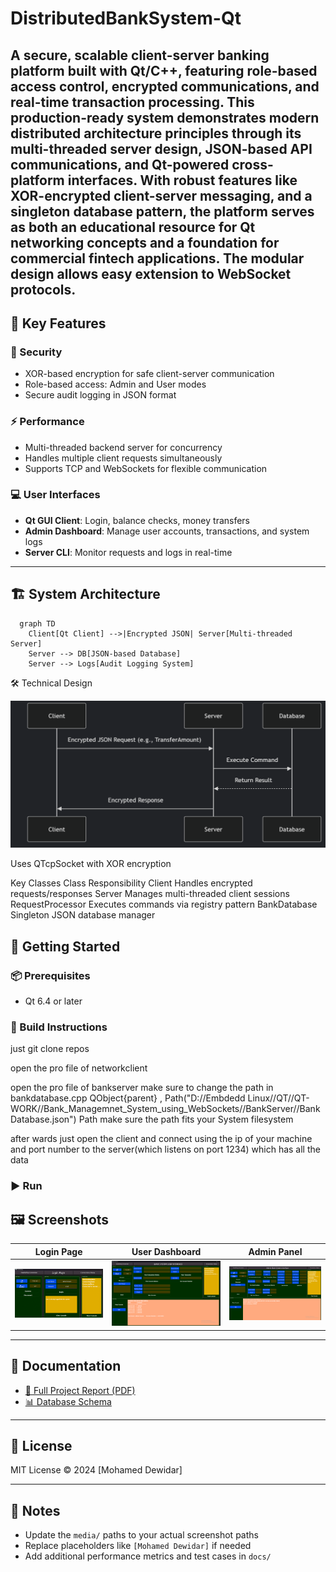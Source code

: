 # DistributedBankSystem-Qt


A secure, scalable client-server banking platform built with Qt/C++, featuring role-based access control, encrypted communications, and real-time transaction processing. This production-ready system demonstrates modern distributed architecture principles through its multi-threaded server design, JSON-based API communications, and Qt-powered cross-platform interfaces. With robust features like XOR-encrypted client-server messaging,  and a singleton database pattern, the platform serves as both an educational resource for Qt networking concepts and a foundation for commercial fintech applications. The modular design allows easy extension to WebSocket protocols.
---

## 🚀 Key Features

### 🔐 Security

* XOR-based encryption for safe client-server communication
* Role-based access: Admin and User modes
* Secure audit logging in JSON format
<!-- add part about websocktes -->

### ⚡ Performance

* Multi-threaded backend server for concurrency
* Handles multiple client requests simultaneously
* Supports TCP and WebSockets for flexible communication


### 💻 User Interfaces

* **Qt GUI Client**: Login, balance checks, money transfers
* **Admin Dashboard**: Manage user accounts, transactions, and system logs
* **Server CLI**: Monitor requests and logs in real-time

---

## 🏗️ System Architecture

```mermaid
  graph TD
    Client[Qt Client] -->|Encrypted JSON| Server[Multi-threaded Server]
    Server --> DB[JSON-based Database]
    Server --> Logs[Audit Logging System]
```

🛠️ Technical Design

![Client-Server Communication](images/Communication.Png) 

Uses QTcpSocket with XOR encryption

Key Classes
Class	Responsibility
Client	Handles encrypted requests/responses
Server	Manages multi-threaded client sessions
RequestProcessor	Executes commands via registry pattern
BankDatabase	Singleton JSON database manager



## 🧰 Getting Started

### 📦 Prerequisites

* Qt 6.4 or later

### 🔧 Build Instructions


just git clone repos

open the pro file of networkclient

open the pro file of bankserver
make sure to change the path in bankdatabase.cpp
QObject{parent} , Path("D://Embdedd Linux//QT//QT-WORK//Bank_Managemnet_System_using_WebSockets//BankServer//BankDatabase.json")
Path
make sure the path fits your System filesystem

after wards just open the client and connect using the ip of your machine and port number to the server(which listens on port 1234) which has all the data 


### ▶️ Run


## 🖼️ Screenshots

| Login Page                | User Dashboard          | Admin Panel               |
| ------------------------- | ----------------------- | ------------------------- |
| ![Login](images/login_page.gif) | ![User](images/bank_page.png) | ![Admin](images/admin_interface.png) |

---

## 📄 Documentation

* [📘 Full Project Report (PDF)](docs/BankSystem_Report.pdf)
* [📊 Database Schema](images/Database_schema.png)

---



## 📜 License

MIT License © 2024 \[Mohamed Dewidar]

---

## 📌 Notes

* Update the `media/` paths to your actual screenshot paths
* Replace placeholders like `[Mohamed Dewidar]` if needed
* Add additional performance metrics and test cases in `docs/`



